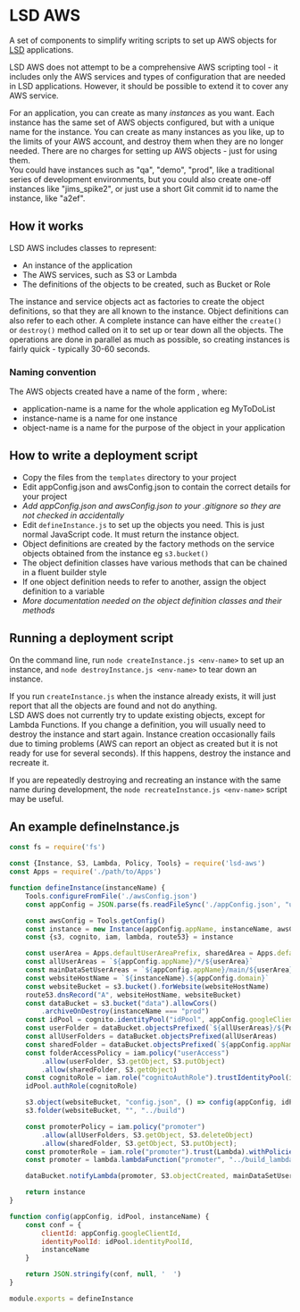 LSD AWS
=======

A set of components to simplify writing scripts to set up AWS objects for [LSD](https://github.com/lightweight-software-development/lsd-overview) applications.

LSD AWS does not attempt to be a comprehensive AWS scripting tool - it includes only the AWS services
and types of configuration that are needed in LSD applications.  However, it should be possible to extend it to cover any AWS service.

For an application, you can create as many *instances* as you want.  Each instance has the same set of AWS objects configured, 
but with a unique name for the instance.  You can create as many instances as you like, up to the limits of your AWS account,
and destroy them when they are no longer needed.  There are no charges for setting up AWS objects - just for using them.  
You could have instances such as "qa", "demo", "prod", like a traditional series of development environments,
but you could also create one-off instances like "jims_spike2", or just use a short Git commit id to name the instance, like "a2ef".

## How it works
LSD AWS includes classes to represent:
- An instance of the application
- The AWS services, such as S3 or Lambda
- The definitions of the objects to be created, such as Bucket or Role

The instance and service objects act as factories to create the object definitions, so that they are all known to the instance.
Object definitions can also refer to each other.
A complete instance can have either the `create()` or `destroy()` method called on it to set up or tear down all the objects.
The operations are done in parallel as much as possible, so creating instances is fairly quick - typically 30-60 seconds.

### Naming convention
The AWS objects created have a name of the form <application-name>_<instance-name>_<object-name>, where:
- application-name is a name for the whole application eg MyToDoList
- instance-name is a name for one instance
- object-name is a name for the purpose of the object in your application

## How to write a deployment script
- Copy the files from the `templates` directory to your project
- Edit appConfig.json and awsConfig.json to contain the correct details for your project
- *Add appConfig.json and awsConfig.json to your .gitignore so they are not checked in accidentally*
- Edit `defineInstance.js` to set up the objects you need. This is just normal JavaScript code.  It must return the instance object.
- Object definitions are created by the factory methods on the service objects obtained from the instance eg `s3.bucket()`
- The object definition classes have various methods that can be chained in a fluent builder style
- If one object definition needs to refer to another, assign the object definition to a variable
- *More documentation needed on the object definition classes and their methods*

## Running a deployment script
On the command line, run `node createInstance.js <env-name>` to set up an instance, and `node destroyInstance.js <env-name>` to tear down an instance.

If you run `createInstance.js` when the instance already exists, it will just report that all the objects are found and not do anything.  
LSD AWS does not currently try to update existing objects, except for Lambda Functions.  If you change a definition, you will usually
need to destroy the instance and start again.  Instance creation occasionally fails due to timing problems 
(AWS can report an object as created but it is not ready for use for several seconds).  If this happens, destroy the instance and recreate it.

If you are repeatedly destroying and recreating an instance with the same name during development, the `node recreateInstance.js <env-name>` script may be useful.

## An example defineInstance.js 

```javascript
const fs = require('fs')

const {Instance, S3, Lambda, Policy, Tools} = require('lsd-aws')
const Apps = require('./path/to/Apps')

function defineInstance(instanceName) {
    Tools.configureFromFile('./awsConfig.json')
    const appConfig = JSON.parse(fs.readFileSync('./appConfig.json', "utf8"))

    const awsConfig = Tools.getConfig()
    const instance = new Instance(appConfig.appName, instanceName, awsConfig.accountId, awsConfig.hostedZoneId, appConfig.domain)
    const {s3, cognito, iam, lambda, route53} = instance

    const userArea = Apps.defaultUserAreaPrefix, sharedArea = Apps.defaultSharedAreaPrefix
    const allUserAreas = `${appConfig.appName}/*/${userArea}`
    const mainDataSetUserAreas = `${appConfig.appName}/main/${userArea}`
    const websiteHostName = `${instanceName}.${appConfig.domain}`
    const websiteBucket = s3.bucket().forWebsite(websiteHostName)
    route53.dnsRecord("A", websiteHostName, websiteBucket)
    const dataBucket = s3.bucket("data").allowCors()
        .archiveOnDestroy(instanceName === "prod")
    const idPool = cognito.identityPool("idPool", appConfig.googleClientId)
    const userFolder = dataBucket.objectsPrefixed(`${allUserAreas}/${Policy.cognitoIdPlaceholder}`)
    const allUserFolders = dataBucket.objectsPrefixed(allUserAreas)
    const sharedFolder = dataBucket.objectsPrefixed(`${appConfig.appName}/*/${sharedArea}`)
    const folderAccessPolicy = iam.policy("userAccess")
        .allow(userFolder, S3.getObject, S3.putObject)
        .allow(sharedFolder, S3.getObject)
    const cognitoRole = iam.role("cognitoAuthRole").trustIdentityPool(idPool).withPolicies(folderAccessPolicy)
    idPool.authRole(cognitoRole)

    s3.object(websiteBucket, "config.json", () => config(appConfig, idPool, instanceName), "application/json").dependsOn(idPool)
    s3.folder(websiteBucket, "", "../build")

    const promoterPolicy = iam.policy("promoter")
        .allow(allUserFolders, S3.getObject, S3.deleteObject)
        .allow(sharedFolder, S3.getObject, S3.putObject);
    const promoterRole = iam.role("promoter").trust(Lambda).withPolicies(iam.basicExecution, promoterPolicy);
    const promoter = lambda.lambdaFunction("promoter", "../build_lambda/promoter/index.zip").withRole(promoterRole).canBeInvokedBy(S3)

    dataBucket.notifyLambda(promoter, S3.objectCreated, mainDataSetUserAreas)

    return instance
}

function config(appConfig, idPool, instanceName) {
    const conf = {
        clientId: appConfig.googleClientId,
        identityPoolId: idPool.identityPoolId,
        instanceName
    }

    return JSON.stringify(conf, null, '  ')
}

module.exports = defineInstance

```